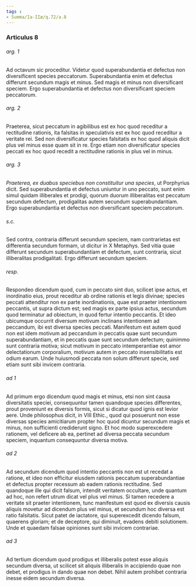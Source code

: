```yaml
---
tags : 
- Summa/Ia-IIæ/q.72/a.8
---
```


### Articulus 8

###### arg. 1
Ad octavum sic proceditur. Videtur quod superabundantia et defectus non diversificent species peccatorum. Superabundantia enim et defectus differunt secundum magis et minus. Sed magis et minus non diversificant speciem. Ergo superabundantia et defectus non diversificant speciem peccatorum.

###### arg. 2
Praeterea, sicut peccatum in agibilibus est ex hoc quod receditur a rectitudine rationis, ita falsitas in speculativis est ex hoc quod receditur a veritate rei. Sed non diversificatur species falsitatis ex hoc quod aliquis dicit plus vel minus esse quam sit in re. Ergo etiam non diversificatur species peccati ex hoc quod recedit a rectitudine rationis in plus vel in minus.

###### arg. 3
*Praeterea, ex duabus speciebus non constituitur una species*, ut Porphyrius dicit. Sed superabundantia et defectus uniuntur in uno peccato, sunt enim simul quidam illiberales et prodigi, quorum duorum illiberalitas est peccatum secundum defectum, prodigalitas autem secundum superabundantiam. Ergo superabundantia et defectus non diversificant speciem peccatorum.

###### s.c.
Sed contra, contraria differunt secundum speciem, nam contrarietas est differentia secundum formam, ut dicitur in X Metaphys. Sed vitia quae differunt secundum superabundantiam et defectum, sunt contraria, sicut illiberalitas prodigalitati. Ergo differunt secundum speciem.

###### resp.
Respondeo dicendum quod, cum in peccato sint duo, scilicet ipse actus, et inordinatio eius, prout receditur ab ordine rationis et legis divinae; species peccati attenditur non ex parte inordinationis, quae est praeter intentionem peccantis, ut supra dictum est; sed magis ex parte ipsius actus, secundum quod terminatur ad obiectum, in quod fertur intentio peccantis. Et ideo ubicumque occurrit diversum motivum inclinans intentionem ad peccandum, ibi est diversa species peccati. Manifestum est autem quod non est idem motivum ad peccandum in peccatis quae sunt secundum superabundantiam, et in peccatis quae sunt secundum defectum; quinimmo sunt contraria motiva; sicut motivum in peccato intemperantiae est amor delectationum corporalium, motivum autem in peccato insensibilitatis est odium earum. Unde huiusmodi peccata non solum differunt specie, sed etiam sunt sibi invicem contraria.

###### ad 1
Ad primum ergo dicendum quod magis et minus, etsi non sint causa diversitatis speciei, consequuntur tamen quandoque species differentes, prout proveniunt ex diversis formis, sicut si dicatur quod ignis est levior aere. Unde philosophus dicit, in VIII Ethic., quod qui posuerunt non esse diversas species amicitiarum propter hoc quod dicuntur secundum magis et minus, non sufficienti crediderunt signo. Et hoc modo superexcedere rationem, vel deficere ab ea, pertinet ad diversa peccata secundum speciem, inquantum consequuntur diversa motiva.

###### ad 2
Ad secundum dicendum quod intentio peccantis non est ut recedat a ratione, et ideo non efficitur eiusdem rationis peccatum superabundantiae et defectus propter recessum ab eadem rationis rectitudine. Sed quandoque ille qui dicit falsum, intendit veritatem occultare, unde quantum ad hoc, non refert utrum dicat vel plus vel minus. Si tamen recedere a veritate sit praeter intentionem, tunc manifestum est quod ex diversis causis aliquis movetur ad dicendum plus vel minus, et secundum hoc diversa est ratio falsitatis. Sicut patet de iactatore, qui superexcedit dicendo falsum, quaerens gloriam; et de deceptore, qui diminuit, evadens debiti solutionem. Unde et quaedam falsae opiniones sunt sibi invicem contrariae.

###### ad 3
Ad tertium dicendum quod prodigus et illiberalis potest esse aliquis secundum diversa, ut scilicet sit aliquis illiberalis in accipiendo quae non debet, et prodigus in dando quae non debet. Nihil autem prohibet contraria inesse eidem secundum diversa.

